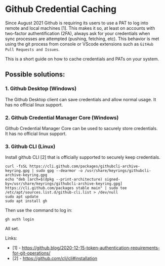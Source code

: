 # Github Credential Caching

Since August 2021 Github is requiring its users to use a PAT to log into remote and local machines [1]. This makes it so, at least on accounts with two-factor authentification (2FA), always ask for your credentials when sync processes are attempted (pushing, fetching, etc). This behavior is met using the git process from console or VScode extensions such as `GitHub Pull Requests and Issues`.

This is a short guide on how to cache credentials and PATs on your system. 

## Possible solutions:

### 1. Github Desktop (Windows)

The Github Desktop client can save credentials and allow normal usage. It has no official linux support. 

### 2. Github Credential Manager Core (Windows)

Github Credential Manager Core can be used to sacurely store credentials. It has no official linux support.

### 3. Github CLI (Linux)

Install github CLI [2] that is officially supported to securely keep credentials.

```
curl -fsSL https://cli.github.com/packages/githubcli-archive-keyring.gpg | sudo gpg --dearmor -o /usr/share/keyrings/githubcli-archive-keyring.gpg
echo "deb [arch=$(dpkg --print-architecture) signed-by=/usr/share/keyrings/githubcli-archive-keyring.gpg] https://cli.github.com/packages stable main" | sudo tee /etc/apt/sources.list.d/github-cli.list > /dev/null
sudo apt update
sudo apt install gh
```

Then use the command to log in: 

```
gh auth login
```

All set.


Links:
- [1] - https://github.blog/2020-12-15-token-authentication-requirements-for-git-operations/
- [2] - https://github.com/cli/cli#installation

